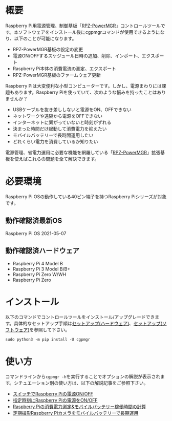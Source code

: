 # 概要
Raspberry Pi用電源管理、制御基板「[RPZ-PowerMGR](https://www.indoorcorgielec.com/products/rpz-powermgr/)」コントロールツールです。本ソフトウェアをインストール後にcgpmgrコマンドが使用できるようになり、以下のことが可能になります。

- RPZ-PowerMGR基板の設定の変更
- 電源ON/OFFするスケジュール日時の追加、削除、インポート、エクスポート
- Raspberry Pi本体の消費電流の測定、エクスポート
- RPZ-PowerMGR基板のファームウェア更新

Raspberry Piは大変便利な小型コンピューターです。しかし、電源まわりには課題もあります。Raspberry Piを使っていて、次のような悩みを持ったことはありませんか？

- USBケーブルを抜き差ししないと電源をON、OFFできない
- ネットワークや遠隔から電源をOFFできない
- インターネットに繋がっていないと時刻がずれる
- 決まった時間だけ起動して消費電力を抑えたい
- モバイルバッテリーで長時間運用したい
- どれくらい電力を消費しているか知りたい

電源管理、省電力運用に必要な機能を網羅している「[RPZ-PowerMGR](https://www.indoorcorgielec.com/products/rpz-powermgr/)」拡張基板を使えばこれらの問題を全て解決できます。

# 必要環境
Raspberry Pi OSの動作している40ピン端子を持つRaspberry Piシリーズが対象です。

## 動作確認済最新OS
Raspberry Pi OS 2021-05-07

## 動作確認済ハードウェア
- Raspberry Pi 4 Model B
- Raspberry Pi 3 Model B/B+
- Raspberry Pi Zero W/WH
- Raspberry Pi Zero

# インストール

以下のコマンドでコントロールツールをインストール/アップグレードできます。具体的なセットアップ手順は[セットアップ(ハードウェア)](https://www.indoorcorgielec.com/products/rpz-powermgr/#%E3%82%BB%E3%83%83%E3%83%88%E3%82%A2%E3%83%83%E3%83%97%E3%83%8F%E3%83%BC%E3%83%89%E3%82%A6%E3%82%A7%E3%82%A2)、[セットアップ(ソフトウェア)](https://www.indoorcorgielec.com/products/rpz-powermgr/#%E3%82%BB%E3%83%83%E3%83%88%E3%82%A2%E3%83%83%E3%83%97%E3%82%BD%E3%83%95%E3%83%88%E3%82%A6%E3%82%A7%E3%82%A2)を参照して下さい。

`sudo python3 -m pip install -U cgpmgr`

# 使い方
コマンドラインから`cgpmgr -h`を実行することでオプションの解説が表示されます。シチュエーション別の使い方は、以下の解説記事をご参照下さい。

- [スイッチでRaspberry Piの電源ON/OFF](https://www.indoorcorgielec.com/resources/raspberry-pi/rpz-powermgr-switch/)
- [指定時刻にRaspberry Piの電源をON/OFF](https://www.indoorcorgielec.com/resources/raspberry-pi/rpz-powermgr-schedule/)
- [Raspberry Piの消費電力測定&モバイルバッテリー稼働時間の計算](https://www.indoorcorgielec.com/resources/raspberry-pi/rpz-powermgr-current/)
- [定期撮影Raspberry Piカメラをモバイルバッテリーで長期運用](https://www.indoorcorgielec.com/resources/raspberry-pi/rpz-powermgr-battery-camera/)
